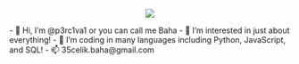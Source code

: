 <p align="center">
  <img src="https://capsule-render.vercel.app/api?text=Hey Everyone!🕹️&animation=fadeIn&type=waving&color=gradient&height=100"/>
</p>
- 👋 Hi, I’m @p3rc1va1 or you can call me Baha
- 👀 I’m interested in just about everything!
- 🌱 I’m coding in many languages including Python, JavaScript, and SQL!
- 📫 35celik.baha@gmail.com
